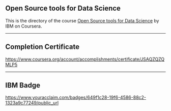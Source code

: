 ## Open Source tools for Data Science

This is the directory of the course [Open Source tools for Data Science](https://www.coursera.org/learn/open-source-tools-for-data-science) by IBM on Coursera.

---

## Completion Certificate 
https://www.coursera.org/account/accomplishments/certificate/JSAQZQZQMLP5

---

## IBM Badge
https://www.youracclaim.com/badges/649f1c28-19f6-4586-88c2-1323a9c77249/public_url
